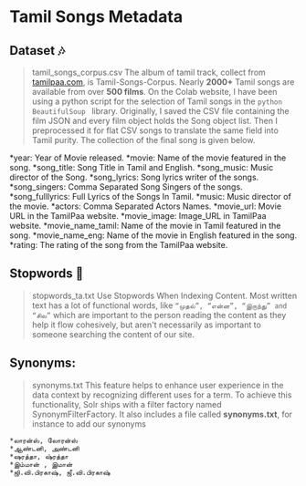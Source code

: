# Tamil Songs Metadata

## Dataset :notes:
>tamil_songs_corpus.csv
The album of tamil track, collect from [tamilpaa.com](https://www.tamilpaa.com/), is Tamil-Songs-Corpus. Nearly **2000+** Tamil songs are available from over **500 films**. On the Colab website, I have been using a python script for the selection of Tamil songs in the ```python BeautifulSoup ``` library. Originally, I saved the CSV file containing the film JSON and every film object holds the Song object list. Then I preprocessed it for flat CSV songs to translate the same field into Tamil purity. The collection of the final song is given below.

*year: Year of Movie released.
*movie: Name of the movie featured in the song.
*song_title: Song Title in Tamil and English.
*song_music: Music director of the Song.
*song_lyrics: Song lyrics writer of the songs.
*song_singers: Comma Separated Song Singers of the songs.
*song_fulllyrics: Full Lyrics of the Songs In Tamil.
*music: 	Music director of the movie.
*actors: Comma Separated Actors Names.
*movie_url: Movie URL in the TamilPaa website.
*movie_image: Image_URL in TamilPaa website.
*movie_name_tamil: Name of the movie in Tamil featured in the song.
*movie_name_eng: Name of the movie in English featured in the song.
*rating: The rating of the song from the TamilPaa website.

## Stopwords :no_entry_sign:
>stopwords_ta.txt
Use Stopwords When Indexing Content. Most written text has a lot of functional words, like ```“முதல்”, “என்ன”, “இருந்து” and “சில”``` which are important to the person reading the content as they help it flow cohesively, but aren't necessarily as important to someone searching the content of our site.

## Synonyms: 
>synonyms.txt
This feature helps to enhance user experience in the data context by recognizing different uses for a term. To achieve this functionality, Solr ships with a filter factory named SynonymFilterFactory. It also includes a file called **synonyms.txt**, for instance to add our synonyms
```
*லாரன்ஸ், லோரன்ஸ்
*ஆண்டனி, அண்டனி
*ஷரத்தா, ஷ்ரத்தா
*இம்மான் , இமான் 
*ஜி.வி.பிரகாஷ், ஜீ.வி.பிரகாஷ்
```
